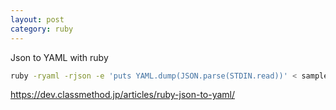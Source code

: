 ```yaml
---
layout: post
category: ruby
---
```


Json to YAML with ruby

```sh
ruby -ryaml -rjson -e 'puts YAML.dump(JSON.parse(STDIN.read))' < sample.json > sample.yaml
```

<https://dev.classmethod.jp/articles/ruby-json-to-yaml/>
